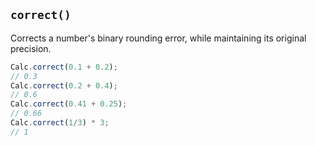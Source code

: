 ## `correct()`

Corrects a number's binary rounding error, while maintaining its original precision.

```javascript
Calc.correct(0.1 + 0.2);
// 0.3
Calc.correct(0.2 + 0.4);
// 0.6
Calc.correct(0.41 + 0.25);
// 0.66
Calc.correct(1/3) * 3;
// 1
```

